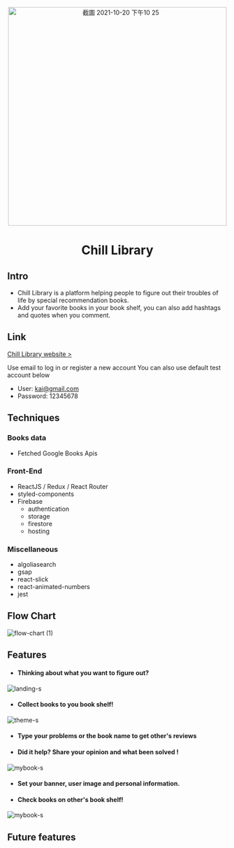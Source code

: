 <p align="center">
<img width="500" alt="截圖 2021-10-20 下午10 25" src="https://user-images.githubusercontent.com/84556615/144163398-8961e4f5-fa89-4896-b637-038b22b8c7bf.png"></p>


<h1 align="center">Chill Library</h1>

## Intro
- Chill Library is a platform helping people to figure out their troubles of life by special recommendation books.
- Add your favorite books in your book shelf, you can also add hashtags and quotes when you comment.


## Link
 <a href="https://chill-library.web.app/">Chill Library website ></a>

Use email to log in or register a new account
You can also use default test account below

- User: kai@gmail.com
- Password: 12345678

## Techniques
### Books data
- Fetched Google Books Apis
### Front-End 
- ReactJS / Redux / React Router
- styled-components
- Firebase
  - authentication
  - storage
  - firestore
  - hosting
### Miscellaneous 
- algoliasearch
- gsap
- react-slick
- react-animated-numbers
- jest
## Flow Chart
![flow-chart (1)](https://user-images.githubusercontent.com/84556615/144192756-b74b93d7-6cc5-417e-9c12-dc275c31ea89.png)
## Features
- #### Thinking about what you want to figure out?
![landing-s](https://user-images.githubusercontent.com/84556615/144269852-6b43e273-9f75-497c-9a40-6963f7184a88.gif)
- #### Collect books to you book shelf!

![theme-s](https://user-images.githubusercontent.com/84556615/144271693-ac046f11-c8c4-4e39-9cb4-28ca8708de17.gif)
- #### Type your problems or the book name to get other's reviews

- #### Did it help? Share your opinion and what been solved !

![mybook-s](https://user-images.githubusercontent.com/84556615/144270695-c5839452-a745-468b-afa6-e48b9e83e3e6.gif)
- #### Set your banner, user image and personal information.
- #### Check books on other's book shelf!

![mybook-s](https://user-images.githubusercontent.com/84556615/144272624-d7a70769-1532-45e5-be75-16b631d472fb.gif)
## Future features


